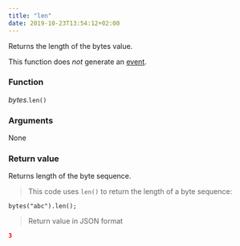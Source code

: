 ```yaml
---
title: "len"
date: 2019-10-23T13:54:12+02:00
---
```


Returns the length of the bytes value.

This function does *not* generate an [event](../../../events).

### Function
*bytes*.`len()`

### Arguments
None

### Return value
Returns length of the byte sequence.

> This code uses `len()` to return the length of a byte sequence:

```thingsdb,json_response
bytes("abc").len();
```

> Return value in JSON format

```json
3
```
